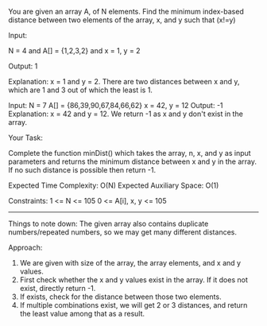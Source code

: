 
You are given an array A, of N elements. Find the minimum index-based distance between two elements of the array, x, 
and y such that (x!=y)

Input:

N = 4 and A[] = {1,2,3,2} and x = 1, y = 2

Output: 1

Explanation: x = 1 and y = 2. There are two distances between x and y, which are 1 and 3 out of which the least is 1.

Input:
N = 7
A[] = {86,39,90,67,84,66,62}
x = 42, y = 12
Output: -1
Explanation: x = 42 and y = 12. We return
-1 as x and y don't exist in the array.

Your Task:

Complete the function minDist() which takes the array, n, x, and y as input parameters and returns the minimum 
distance between x and y in the array. If no such distance is possible then return -1.

Expected Time Complexity: O(N)
Expected Auxiliary Space: O(1)

Constraints:
1 <= N <= 105
0 <= A[i], x, y <= 105
_________________________________________________________________________________________________________________

Things to note down: 
The given array also contains duplicate numbers/repeated numbers, so we may get many different distances.

Approach:

1. We are given with size of the array, the array elements, and x and y values.
2. First check whether the x and y values exist in the array. If it does not exist, directly return -1.
3. If exists, check for the distance between those two elements.
4. If multiple combinations exist, we will get 2 or 3 distances, and return the least value among that as a result.

